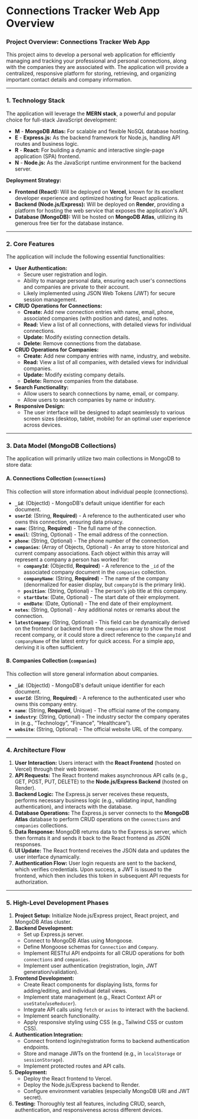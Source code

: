 # Connections Tracker Web App Overview

### Project Overview: Connections Tracker Web App

This project aims to develop a personal web application for efficiently managing and tracking your professional and personal connections, along with the companies they are associated with. The application will provide a centralized, responsive platform for storing, retrieving, and organizing important contact details and company information.

---

### 1. Technology Stack

The application will leverage the **MERN stack**, a powerful and popular choice for full-stack JavaScript development:

- **M** - **MongoDB Atlas:** For scalable and flexible NoSQL database hosting.
- **E** - **Express.js:** As the backend framework for Node.js, handling API routes and business logic.
- **R** - **React:** For building a dynamic and interactive single-page application (SPA) frontend.
- **N** - **Node.js:** As the JavaScript runtime environment for the backend server.

**Deployment Strategy:**

- **Frontend (React):** Will be deployed on **Vercel**, known for its excellent developer experience and optimized hosting for React applications.
- **Backend (Node.js/Express):** Will be deployed on **Render**, providing a platform for hosting the web service that exposes the application's API.
- **Database (MongoDB):** Will be hosted on **MongoDB Atlas**, utilizing its generous free tier for the database instance.

---

### 2. Core Features

The application will include the following essential functionalities:

- **User Authentication:**
  - Secure user registration and login.
  - Ability to manage personal data, ensuring each user's connections and companies are private to their account.
  - Likely implemented using JSON Web Tokens (JWT) for secure session management.
- **CRUD Operations for Connections:**
  - **Create:** Add new connection entries with name, email, phone, associated companies (with position and dates), and notes.
  - **Read:** View a list of all connections, with detailed views for individual connections.
  - **Update:** Modify existing connection details.
  - **Delete:** Remove connections from the database.
- **CRUD Operations for Companies:**
  - **Create:** Add new company entries with name, industry, and website.
  - **Read:** View a list of all companies, with detailed views for individual companies.
  - **Update:** Modify existing company details.
  - **Delete:** Remove companies from the database.
- **Search Functionality:**
  - Allow users to search connections by name, email, or company.
  - Allow users to search companies by name or industry.
- **Responsive Design:**
  - The user interface will be designed to adapt seamlessly to various screen sizes (desktop, tablet, mobile) for an optimal user experience across devices.

---

### 3. Data Model (MongoDB Collections)

The application will primarily utilize two main collections in MongoDB to store data:

#### A. Connections Collection (`connections`)

This collection will store information about individual people (connections).

- **`_id`**: (ObjectId) - MongoDB's default unique identifier for each document.
- **`userId`**: (String, **Required**) - A reference to the authenticated user who owns this connection, ensuring data privacy.
- **`name`**: (String, **Required**) - The full name of the connection.
- **`email`**: (String, Optional) - The email address of the connection.
- **`phone`**: (String, Optional) - The phone number of the connection.
- **`companies`**: (Array of Objects, Optional) - An array to store historical and current company associations. Each object within this array will represent a company a person has worked for:
  - **`companyId`**: (ObjectId, **Required**) - A reference to the `_id` of the associated company document in the `companies` collection.
  - **`companyName`**: (String, **Required**) - The name of the company (denormalized for easier display, but `companyId` is the primary link).
  - **`position`**: (String, Optional) - The person's job title at this company.
  - **`startDate`**: (Date, Optional) - The start date of their employment.
  - **`endDate`**: (Date, Optional) - The end date of their employment.
- **`notes`**: (String, Optional) - Any additional notes or remarks about the connection.
- **`latestCompany`**: (String, Optional) - This field can be dynamically derived on the frontend or backend from the `companies` array to show the most recent company, or it could store a direct reference to the `companyId` and `companyName` of the latest entry for quick access. For a simple app, deriving it is often sufficient.

#### B. Companies Collection (`companies`)

This collection will store general information about companies.

- **`_id`**: (ObjectId) - MongoDB's default unique identifier for each document.
- **`userId`**: (String, **Required**) - A reference to the authenticated user who owns this company entry.
- **`name`**: (String, **Required**, Unique) - The official name of the company.
- **`industry`**: (String, Optional) - The industry sector the company operates in (e.g., "Technology", "Finance", "Healthcare").
- **`website`**: (String, Optional) - The official website URL of the company.

---

### 4. Architecture Flow

1.  **User Interaction:** Users interact with the **React Frontend** (hosted on Vercel) through their web browser.
2.  **API Requests:** The React frontend makes asynchronous API calls (e.g., GET, POST, PUT, DELETE) to the **Node.js/Express Backend** (hosted on Render).
3.  **Backend Logic:** The Express.js server receives these requests, performs necessary business logic (e.g., validating input, handling authentication), and interacts with the database.
4.  **Database Operations:** The Express.js server connects to the **MongoDB Atlas** database to perform CRUD operations on the `connections` and `companies` collections.
5.  **Data Response:** MongoDB returns data to the Express.js server, which then formats it and sends it back to the React frontend as JSON responses.
6.  **UI Update:** The React frontend receives the JSON data and updates the user interface dynamically.
7.  **Authentication Flow:** User login requests are sent to the backend, which verifies credentials. Upon success, a JWT is issued to the frontend, which then includes this token in subsequent API requests for authorization.

---

### 5. High-Level Development Phases

1.  **Project Setup:** Initialize Node.js/Express project, React project, and MongoDB Atlas cluster.
2.  **Backend Development:**
    - Set up Express.js server.
    - Connect to MongoDB Atlas using Mongoose.
    - Define Mongoose schemas for `Connection` and `Company`.
    - Implement RESTful API endpoints for all CRUD operations for both `connections` and `companies`.
    - Implement user authentication (registration, login, JWT generation/validation).
3.  **Frontend Development:**
    - Create React components for displaying lists, forms for adding/editing, and individual detail views.
    - Implement state management (e.g., React Context API or `useState`/`useReducer`).
    - Integrate API calls using `fetch` or `axios` to interact with the backend.
    - Implement search functionality.
    - Apply responsive styling using CSS (e.g., Tailwind CSS or custom CSS).
4.  **Authentication Integration:**
    - Connect frontend login/registration forms to backend authentication endpoints.
    - Store and manage JWTs on the frontend (e.g., in `localStorage` or `sessionStorage`).
    - Implement protected routes and API calls.
5.  **Deployment:**
    - Deploy the React frontend to Vercel.
    - Deploy the Node.js/Express backend to Render.
    - Configure environment variables (especially MongoDB URI and JWT secret).
6.  **Testing:** Thoroughly test all features, including CRUD, search, authentication, and responsiveness across different devices.
